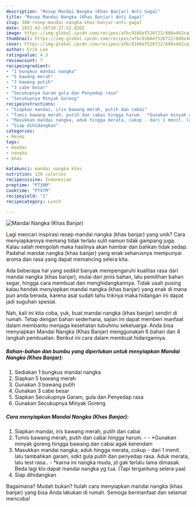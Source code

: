 ```yaml
---
description: "Resep Mandai Nangka (Khas Banjar) Anti Gagal"
title: "Resep Mandai Nangka (Khas Banjar) Anti Gagal"
slug: 380-resep-mandai-nangka-khas-banjar-anti-gagal
date: 2021-02-16T10:27:52.826Z
image: https://img-global.cpcdn.com/recipes/afbc9168ef526f22/680x482cq70/mandai-nangka-khas-banjar-foto-resep-utama.jpg
thumbnail: https://img-global.cpcdn.com/recipes/afbc9168ef526f22/680x482cq70/mandai-nangka-khas-banjar-foto-resep-utama.jpg
cover: https://img-global.cpcdn.com/recipes/afbc9168ef526f22/680x482cq70/mandai-nangka-khas-banjar-foto-resep-utama.jpg
author: Erik Lee
ratingvalue: 4.3
reviewcount: 7
recipeingredient:
- "1 bungkus mandai nangka"
- "5 bawang merah"
- "3 bawang putih"
- "3 cabe besar"
- "Secukupnya Garam gula dan Penyedap rasa"
- "Secukupnya Minyak Goreng"
recipeinstructions:
- "Siapkan mandai, iris bawang merah, putih dan cabai"
- "Tumis bawang merah, putih dan cabai hingga harum.  *Gunakan minyak goreng hingga bawang dan cabai agak kerendam"
- "Masukkan mandai nangka, aduk hingga merata, cukup - dari 1 menit. lalu tambahkan garam, sdkt gula putih dan penyedap rasa. Aduk merata, lalu test rasa.. *karna ini nangka muda, jd gak terlalu lama dimasak. Beda lagi klo dapat mandai nangka yg tua. (Tapi tergantung selera yaa)"
- "Siap dihidangkan"
categories:
- Resep
tags:
- mandai
- nangka
- khas

katakunci: mandai nangka khas 
nutrition: 120 calories
recipecuisine: Indonesian
preptime: "PT30M"
cooktime: "PT47M"
recipeyield: "2"
recipecategory: Lunch

---
```



![Mandai Nangka (Khas Banjar)](https://img-global.cpcdn.com/recipes/afbc9168ef526f22/680x482cq70/mandai-nangka-khas-banjar-foto-resep-utama.jpg)

Lagi mencari inspirasi resep mandai nangka (khas banjar) yang unik? Cara menyiapkannya memang tidak terlalu sulit namun tidak gampang juga. Kalau salah mengolah maka hasilnya akan hambar dan bahkan tidak sedap. Padahal mandai nangka (khas banjar) yang enak seharusnya mempunyai aroma dan rasa yang dapat memancing selera kita.

Ada beberapa hal yang sedikit banyak mempengaruhi kualitas rasa dari mandai nangka (khas banjar), mulai dari jenis bahan, lalu pemilihan bahan segar, hingga cara membuat dan menghidangkannya. Tidak usah pusing kalau hendak menyiapkan mandai nangka (khas banjar) yang enak di mana pun anda berada, karena asal sudah tahu triknya maka hidangan ini dapat jadi suguhan spesial.




Nah, kali ini kita coba, yuk, buat mandai nangka (khas banjar) sendiri di rumah. Tetap dengan bahan sederhana, sajian ini dapat memberi manfaat dalam membantu menjaga kesehatan tubuhmu sekeluarga. Anda bisa menyiapkan Mandai Nangka (Khas Banjar) menggunakan 6 bahan dan 4 langkah pembuatan. Berikut ini cara dalam membuat hidangannya.

<!--inarticleads1-->

##### Bahan-bahan dan bumbu yang diperlukan untuk menyiapkan Mandai Nangka (Khas Banjar):

1. Sediakan 1 bungkus mandai nangka
1. Siapkan 5 bawang merah
1. Gunakan 3 bawang putih
1. Gunakan 3 cabe besar
1. Siapkan Secukupnya Garam, gula dan Penyedap rasa
1. Gunakan Secukupnya Minyak Goreng




<!--inarticleads2-->

##### Cara menyiapkan Mandai Nangka (Khas Banjar):

1. Siapkan mandai, iris bawang merah, putih dan cabai
1. Tumis bawang merah, putih dan cabai hingga harum. -  - *Gunakan minyak goreng hingga bawang dan cabai agak kerendam
1. Masukkan mandai nangka, aduk hingga merata, cukup - dari 1 menit. lalu tambahkan garam, sdkt gula putih dan penyedap rasa. Aduk merata, lalu test rasa.. - *karna ini nangka muda, jd gak terlalu lama dimasak. Beda lagi klo dapat mandai nangka yg tua. (Tapi tergantung selera yaa)
1. Siap dihidangkan




Bagaimana? Mudah bukan? Itulah cara menyiapkan mandai nangka (khas banjar) yang bisa Anda lakukan di rumah. Semoga bermanfaat dan selamat mencoba!

